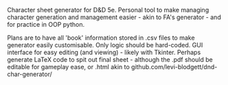 Character sheet generator for D&D 5e.
Personal tool to make managing character generation and management easier - akin to FA's generator - and for practice in OOP python.

Plans are to have all 'book' information stored in .csv files to make generator easily customisable.
Only logic should be hard-coded.
GUI interface for easy editing (and viewing) - likely with Tkinter.
Perhaps generate LaTeX code to spit out final sheet - although the .pdf should be editable for gameplay ease, or .html akin to github.com/levi-blodgett/dnd-char-generator/